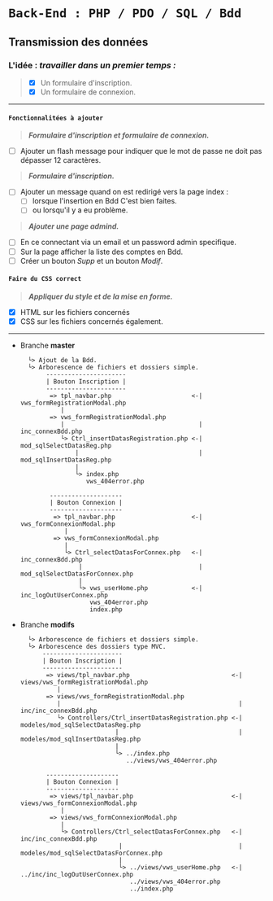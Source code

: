 
# ```Back-End : PHP / PDO / SQL / Bdd```
## Transmission des données

### L'idée : _travailler dans un premier temps :_  
  > - [x] Un formulaire d'inscription.  
  > - [x] Un formulaire de connexion.
---
#### ```Fonctionnalitées à ajouter```
  > _**Formulaire d'inscription et formulaire de connexion.**_
  - [ ] Ajouter un flash message pour indiquer que le mot de passe ne doit pas dépasser
  12 caractères.  

  > _**Formulaire d'inscription.**_
  - [ ] Ajouter un message quand on est redirigé vers la page index :
    - [ ] lorsque l'insertion en Bdd C'est bien faites.
    - [ ] ou lorsqu'il y a eu problème.  

  > _**Ajouter une page admind.**_   
  - [ ] En ce connectant via un email et un password admin specifique.
  - [ ] Sur la page afficher la liste des comptes en Bdd.
  - [ ] Créer un bouton _Supp_ et un bouton _Modif_.

  #### ```Faire du CSS correct```
  >_**Appliquer du style et de la mise en forme.**_
  - [x] HTML sur les fichiers concernés
  - [x] CSS sur les fichiers concernés également.

  ---

- Branche **master**  

        └> Ajout de la Bdd.
        └> Arborescence de fichiers et dossiers simple.
             ----------------------
             | Bouton Inscription |
             ----------------------
              => tpl_navbar.php                      <-| vws_formRegistrationModal.php  
                 |
              => vws_formRegistrationModal.php
                 |                                     | inc_connexBdd.php
                 └> Ctrl_insertDatasRegistration.php <-| mod_sqlSelectDatasReg.php                                 
                     |                                 | mod_sqlInsertDatasReg.php
                     |
                     └> index.php
                        vws_404error.php

              --------------------              
              | Bouton Connexion |
              --------------------
               => tpl_navbar.php                     <-| vws_formConnexionModal.php  
                  |
               => vws_formConnexionModal.php
                  |
                  └> Ctrl_selectDatasForConnex.php   <-| inc_connexBdd.php
                      |                                | mod_sqlSelectDatasForConnex.php
                      |
                      └> vws_userHome.php            <-| inc_logOutUserConnex.php
                         vws_404error.php
                         index.php                         



- Branche **modifs**

        └> Arborescence de fichiers et dossiers simple.
        └> Arborescence des dossiers type MVC.
            ----------------------
            | Bouton Inscription |
            ----------------------
             => views/tpl_navbar.php                            <-| views/vws_formRegistrationModal.php  
                |
             => views/vws_formRegistrationModal.php
                |                                                 | inc/inc_connexBdd.php
                └> Controllers/Ctrl_insertDatasRegistration.php <-| modeles/mod_sqlSelectDatasReg.php                                 
                                |                                 | modeles/mod_sqlInsertDatasReg.php
                                |
                                └> ../index.php
                                   ../views/vws_404error.php

             --------------------              
             | Bouton Connexion |
             --------------------
              => views/tpl_navbar.php                           <-| views/vws_formConnexionModal.php  
                 |
              => views/vws_formConnexionModal.php
                 |                                                
                 └> Controllers/Ctrl_selectDatasForConnex.php   <-| inc/inc_connexBdd.php
                                 |                                | modeles/mod_sqlSelectDatasForConnex.php                                                           
                                 |
                                 └> ../views/vws_userHome.php   <-| ../inc/inc_logOutUserConnex.php
                                    ../views/vws_404error.php
                                    ../index.php
